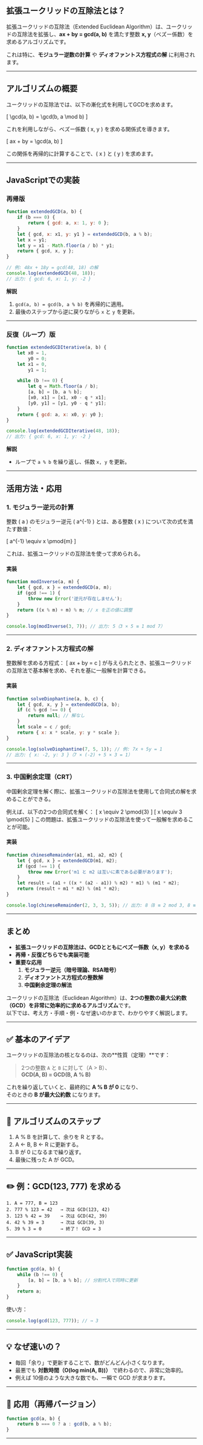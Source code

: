 ## **拡張ユークリッドの互除法とは？**

拡張ユークリッドの互除法（Extended Euclidean Algorithm）は、ユークリッドの互除法を拡張し、**ax + by = gcd(a, b)** を満たす整数 **x, y**（ベズー係数）を求めるアルゴリズムです。

これは特に、**モジュラー逆数の計算** や **ディオファントス方程式の解** に利用されます。

---

## **アルゴリズムの概要**

ユークリッドの互除法では、以下の漸化式を利用してGCDを求めます。

\[
\gcd(a, b) = \gcd(b, a \mod b)
\]

これを利用しながら、ベズー係数 \( x, y \) を求める関係式を導きます。

\[
ax + by = \gcd(a, b)
\]

この関係を再帰的に計算することで、\( x \) と \( y \) を求めます。

---

## **JavaScriptでの実装**

### **再帰版**

```javascript
function extendedGCD(a, b) {
    if (b === 0) {
        return { gcd: a, x: 1, y: 0 };
    }
    let { gcd, x: x1, y: y1 } = extendedGCD(b, a % b);
    let x = y1;
    let y = x1 - Math.floor(a / b) * y1;
    return { gcd, x, y };
}

// 例: 48x + 18y = gcd(48, 18) の解
console.log(extendedGCD(48, 18));
// 出力: { gcd: 6, x: 1, y: -2 }
```

**解説**

1. `gcd(a, b) = gcd(b, a % b)` を再帰的に適用。
2. 最後のステップから逆に戻りながら `x` と `y` を更新。

---

### **反復（ループ）版**

```javascript
function extendedGCDIterative(a, b) {
    let x0 = 1,
        y0 = 0;
    let x1 = 0,
        y1 = 1;

    while (b !== 0) {
        let q = Math.floor(a / b);
        [a, b] = [b, a % b];
        [x0, x1] = [x1, x0 - q * x1];
        [y0, y1] = [y1, y0 - q * y1];
    }
    return { gcd: a, x: x0, y: y0 };
}

console.log(extendedGCDIterative(48, 18));
// 出力: { gcd: 6, x: 1, y: -2 }
```

**解説**

- ループで `a % b` を繰り返し、係数 `x, y` を更新。

---

## **活用方法・応用**

### **1. モジュラー逆元の計算**

整数 \( a \) のモジュラー逆元 \( a^{-1} \) とは、ある整数 \( x \) について次の式を満たす数値：

\[
a^{-1} \equiv x \pmod{m}
\]

これは、拡張ユークリッドの互除法を使って求められる。

#### **実装**

```javascript
function modInverse(a, m) {
    let { gcd, x } = extendedGCD(a, m);
    if (gcd !== 1) {
        throw new Error('逆元が存在しません');
    }
    return ((x % m) + m) % m; // x を正の値に調整
}

console.log(modInverse(3, 7)); // 出力: 5（3 × 5 ≡ 1 mod 7）
```

---

### **2. ディオファントス方程式の解**

整数解を求める方程式：
\[
ax + by = c
\]
が与えられたとき、拡張ユークリッドの互除法で基本解を求め、それを基に一般解を計算できる。

#### **実装**

```javascript
function solveDiophantine(a, b, c) {
    let { gcd, x, y } = extendedGCD(a, b);
    if (c % gcd !== 0) {
        return null; // 解なし
    }
    let scale = c / gcd;
    return { x: x * scale, y: y * scale };
}

console.log(solveDiophantine(7, 5, 1)); // 例: 7x + 5y = 1
// 出力: { x: -2, y: 3 }（7 × (-2) + 5 × 3 = 1）
```

---

### **3. 中国剰余定理（CRT）**

中国剰余定理を解く際に、拡張ユークリッドの互除法を使用して合同式の解を求めることができる。

例えば、以下の2つの合同式を解く：
\[
x \equiv 2 \pmod{3}
\]
\[
x \equiv 3 \pmod{5}
\]
この問題は、拡張ユークリッドの互除法を使って一般解を求めることが可能。

#### **実装**

```javascript
function chineseRemainder(a1, m1, a2, m2) {
    let { gcd, x } = extendedGCD(m1, m2);
    if (gcd !== 1) {
        throw new Error('m1 と m2 は互いに素である必要があります');
    }
    let result = (a1 + ((x * (a2 - a1)) % m2) * m1) % (m1 * m2);
    return (result + m1 * m2) % (m1 * m2);
}

console.log(chineseRemainder(2, 3, 3, 5)); // 出力: 8（8 ≡ 2 mod 3, 8 ≡ 3 mod 5）
```

---

## **まとめ**

- **拡張ユークリッドの互除法は、GCDとともにベズー係数（x, y）を求める**
- **再帰・反復どちらでも実装可能**
- **重要な応用**
    1. **モジュラー逆元（暗号理論、RSA暗号）**
    2. **ディオファントス方程式の整数解**
    3. **中国剰余定理の解法**

ユークリッドの互除法（Euclidean Algorithm）は、**2つの整数の最大公約数（GCD）を非常に効率的に求めるアルゴリズム**です。  
以下では、考え方・手順・例・なぜ速いのかまで、わかりやすく解説します。

---

## ✅ 基本のアイデア

ユークリッドの互除法の核となるのは、次の**性質（定理）**です：

> 2つの整数 `A` と `B` に対して（A > B）、  
> **GCD(A, B) = GCD(B, A % B)**

これを繰り返していくと、最終的に **A % B が 0** になり、  
そのときの **B が最大公約数** になります。

---

## 🔁 アルゴリズムのステップ

1. A % B を計算して、余りを R とする。
2. A ← B, B ← R に更新する。
3. B が 0 になるまで繰り返す。
4. 最後に残った A が GCD。

---

## ✏️ 例：GCD(123, 777) を求める

```
1. A = 777, B = 123
2. 777 % 123 = 42   → 次は GCD(123, 42)
3. 123 % 42 = 39    → 次は GCD(42, 39)
4. 42 % 39 = 3      → 次は GCD(39, 3)
5. 39 % 3 = 0       → 終了！ GCD = 3
```

---

## ✅ JavaScript実装

```javascript
function gcd(a, b) {
    while (b !== 0) {
        [a, b] = [b, a % b]; // 分割代入で同時に更新
    }
    return a;
}
```

使い方：

```javascript
console.log(gcd(123, 777)); // → 3
```

---

## 💡 なぜ速いの？

- 毎回「余り」で更新することで、数がどんどん小さくなります。
- 最悪でも **対数時間（O(log min(A, B))）** で終わるので、非常に効率的。
- 例えば 10億のような大きな数でも、一瞬で GCD が求まります。

---

## 🔁 応用（再帰バージョン）

```javascript
function gcd(a, b) {
    return b === 0 ? a : gcd(b, a % b);
}
```

---
